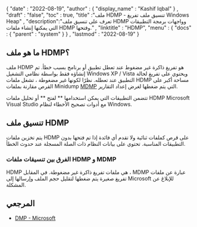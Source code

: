 {
  "date" : "2022-08-19",
  "author" : {
    "display_name" : "Kashif Iqbal"
} ,
  "draft" : "false",
  "toc" : true,
  "title" :"ملف HDMP - تنسيق ملف تفريغ Windows Heap" ,
  "description":"تعرف على تنسيق ملف HDMP وواجهات برمجة التطبيقات التي يمكنها إنشاء ملفات HDMP وفتحها." ,
  "linktitle" : "HDMP",
  "menu" : {
    "docs" : {
      "parent" : "system"
}
} ,
  "lastmod" : "2022-08-19"
}

## ما هو ملف HDMP؟

ملف HDMP هو تفريغ ذاكرة غير مضغوط عند تعطل تطبيق أو برنامج بسبب خطأ. تم إنشاؤه فقط بواسطة نظامي التشغيل Windows XP / Vista ويحتوي على تفريغ لحالة التطبيق عند تعطله. نظرًا لكونها غير مضغوطة ، تشغل ملفات HDMP مساحة أكبر على القرص مقارنة بملفات Minidump [MDMP](/ar/system/mdmp/) التي يتم ضغطها لغرض إعداد التقارير.

تتضمن التطبيقات التي يمكن استخدامها ** لفتح ** أو تحليل ملفات HDMP Microsoft Visual Studio مع أدوات تصحيح الأخطاء لنظام Windows.

## تنسيق ملف HDMP

يتم تخزين ملفات HDMP على قرص كملفات ثنائية ولا تقدم أي فائدة إذا تم فتحها بدون التطبيقات المناسبة. تحتوي على بيانات النظام ذات الصلة المسجلة عند حدوث الخطأ.

### الفرق بين تنسيقات ملفات HDMP و MDMP

HDMP هي ملفات تفريغ ذاكرة غير مضغوطة. في المقابل ، MDMP عبارة عن ملفات تفريغ صغيرة يتم ضغطها لتقليل حجم الملف وإرسالها إلى Microsoft للإبلاغ عن المشكلة.

## المرجعي ##

* [DMP - Microsoft](https://learn.microsoft.com/en-us/troubleshoot/windows-client/performance/read-small-memory-dump-file)


